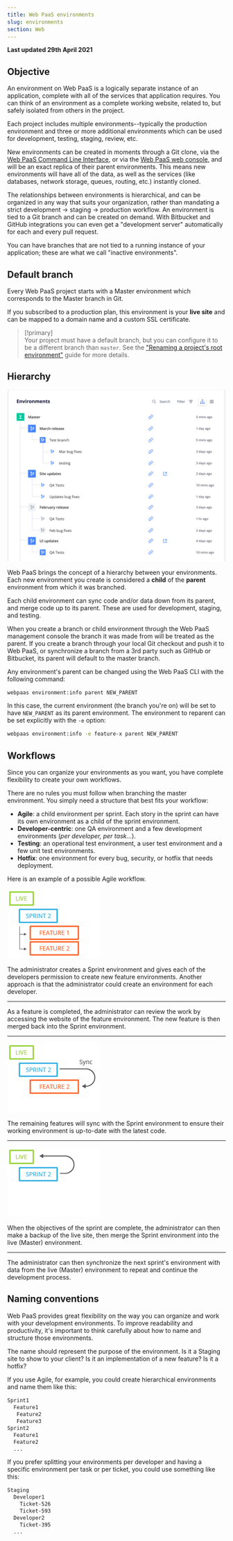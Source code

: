```yaml
---
title: Web PaaS environments
slug: environments
section: Web
---
```


**Last updated 29th April 2021**


## Objective  

An environment on Web PaaS is a logically separate instance of an application, complete with all of the services that application requires. You can think of an environment as a complete working website, related to, but safely isolated from others in the project.

Each project includes multiple environments--typically the production environment and three or more additional environments which can be used for development, testing, staging, review, etc. 

New environments can be created in moments through a Git clone, via the [Web PaaS Command Line Interface](../../development-cli), or via the [Web PaaS web console](../), and will be an exact replica of their parent environments. This means new environments will have all of the data, as well as the services (like databases, network storage, queues, routing, etc.) instantly cloned. 

The relationships between environments is hierarchical, and can be organized in any way that suits your organization, rather than mandating a strict development → staging → production workflow. An environment is tied to a Git branch and can be created on demand. With Bitbucket and GitHub integrations you can even get a "development server" automatically for each and every pull request.

You can have branches that are not tied to a running instance of your application; these are what we call "inactive environments".

## Default branch

Every Web PaaS project starts with a Master environment which corresponds to the Master branch in Git.

If you subscribed to a production plan, this environment is your **live site** and can be mapped to a domain name and a custom SSL certificate.

> [!primary]  
> Your project must have a default branch, but you can configure it to be a different branch than `master`. See the ["Renaming a project's root environment"](../../guides-general/default-branch) guide for more details.
> 


## Hierarchy

![Hierarchy](images/environments.png "0.5")

Web PaaS brings the concept of a hierarchy between your environments. Each new environment you create is considered a **child** of the **parent** environment from which it was branched.

Each child environment can sync code and/or data down from its parent, and merge code up to its parent. These are used for development, staging, and testing.

When you create a branch or child environment through the Web PaaS management console the branch it was made from will be treated as the parent.  If you create a branch through your local Git checkout and push it to Web PaaS, or synchronize a branch from a 3rd party such as GitHub or Bitbucket, its parent will default to the master branch.

Any environment's parent can be changed using the Web PaaS CLI with the following command:

```bash
webpaas environment:info parent NEW_PARENT
```

In this case, the current environment (the branch you're on) will be set to have `NEW_PARENT` as its parent environment.  The environment to reparent can be set explicitly with the `-e` option:

```bash
webpaas environment:info -e feature-x parent NEW_PARENT
```


## Workflows

Since you can organize your environments as you want, you have complete flexibility to create your own workflows.

There are no rules you must follow when branching the master environment. You simply need a structure that best fits your workflow:

* **Agile**: a child environment per sprint. Each story in the sprint can have its own environment as a child of the sprint environment.
* **Developer-centric**: one QA environment and a few development environments (*per developer, per task...*).
* **Testing**: an operational test environment, a user test environment and a few unit test environments.
* **Hotfix**: one environment for every bug, security, or hotfix that needs deployment.

Here is an example of a possible Agile workflow.

![Branches](images/branches.png "0.2")


The administrator creates a Sprint environment and gives each of the developers permission to create new feature environments. Another approach is that the administrator could create an environment for each developer.

------------------------------------------------------------------------

As a feature is completed, the administrator can review the work by accessing the website of the feature environment. The new feature is then merged back into the Sprint environment.

------------------------------------------------------------------------

![Sync](images/sync.png "0.2")

The remaining features will sync with the Sprint environment to ensure their working environment is up-to-date with the latest code.

------------------------------------------------------------------------

![Live](images/merge-live.png "0.2")

When the objectives of the sprint are complete, the administrator can then make a backup of the live site, then merge the Sprint environment into the live (Master) environment.

------------------------------------------------------------------------

The administrator can then synchronize the next sprint's environment with data from the live (Master) environment to repeat and continue the development process.

## Naming conventions

Web PaaS provides great flexibility on the way you can organize and work with your development environments. To improve readability and productivity, it's important to think carefully about how to name and structure those environments.

The name should represent the purpose of the environment. Is it a Staging site to show to your client? Is it an implementation of a new feature? Is it a hotfix?

If you use Agile, for example, you could create hierarchical environments and name them like this:

```text
Sprint1
  Feature1
   Feature2
   Feature3
Sprint2
  Feature1
  Feature2
  ...
```

If you prefer splitting your environments per developer and having a specific environment per task or per ticket, you could use something like this:

```text
Staging
  Developer1
    Ticket-526
    Ticket-593
  Developer2
    Ticket-395
  ...
```
